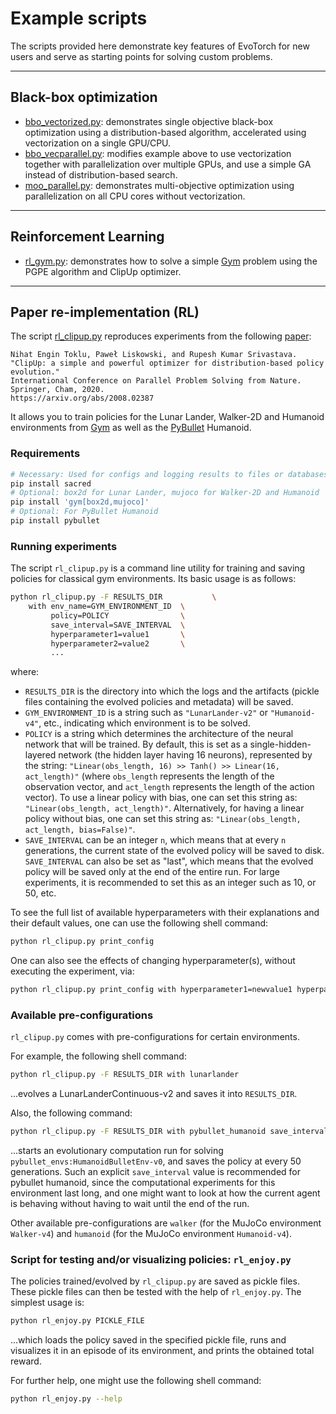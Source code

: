 # Example scripts

The scripts provided here demonstrate key features of EvoTorch for new users and serve as starting points for solving custom problems.

---
## Black-box optimization

- [bbo_vectorized.py](./bbo_vectorized.py): demonstrates single objective black-box optimization using a distribution-based algorithm, accelerated using vectorization on a single GPU/CPU.
- [bbo_vecparallel.py](./bbo_vecparallel.py): modifies example above to use vectorization together with parallelization over multiple GPUs, and use a simple GA instead of distribution-based search.
- [moo_parallel.py](./moo_parallel.py): demonstrates multi-objective optimization using parallelization on all CPU cores without vectorization.

---
## Reinforcement Learning

- [rl_gym.py](./rl_gym.py): demonstrates how to solve a simple [Gym](https://www.gymlibrary.ml/) problem using the PGPE algorithm and ClipUp optimizer.

---
## Paper re-implementation (RL)

The script [rl_clipup.py](./rl_clipup.py) reproduces experiments from the following [paper](https://arxiv.org/abs/2008.02387):
```
Nihat Engin Toklu, Paweł Liskowski, and Rupesh Kumar Srivastava.
"ClipUp: a simple and powerful optimizer for distribution-based policy evolution."
International Conference on Parallel Problem Solving from Nature. Springer, Cham, 2020.
https://arxiv.org/abs/2008.02387
```
It allows you to train policies for the Lunar Lander, Walker-2D and Humanoid environments from [Gym](https://www.gymlibrary.ml/) as well as the [PyBullet](https://pybullet.org/) Humanoid.


### Requirements

```bash
# Necessary: Used for configs and logging results to files or databases
pip install sacred
# Optional: box2d for Lunar Lander, mujoco for Walker-2D and Humanoid
pip install 'gym[box2d,mujoco]'
# Optional: For PyBullet Humanoid
pip install pybullet
```

### Running experiments

The script `rl_clipup.py` is a command line utility for training and saving policies for classical gym environments. Its basic usage is as follows:

```bash
python rl_clipup.py -F RESULTS_DIR           \
    with env_name=GYM_ENVIRONMENT_ID  \
         policy=POLICY                \
         save_interval=SAVE_INTERVAL  \
         hyperparameter1=value1       \
         hyperparameter2=value2       \
         ...
```

where:

- `RESULTS_DIR` is the directory into which the logs and the artifacts (pickle files containing the evolved policies and metadata) will be saved.
- `GYM_ENVIRONMENT_ID` is a string such as `"LunarLander-v2"` or `"Humanoid-v4"`, etc., indicating which environment is to be solved.
- `POLICY` is a string which determines the architecture of the neural network that will be trained. By default, this is set as a single-hidden-layered network (the hidden layer having 16 neurons), represented by the string: `"Linear(obs_length, 16) >> Tanh() >> Linear(16, act_length)"` (where `obs_length` represents the length of the observation vector, and `act_length` represents the length of the action vector). To use a linear policy with bias, one can set this string as: `"Linear(obs_length, act_length)"`. Alternatively, for having a linear policy without bias, one can set this string as: `"Linear(obs_length, act_length, bias=False)"`.
- `SAVE_INTERVAL` can be an integer `n`, which means that at every `n` generations, the current state of the evolved policy will be saved to disk. `SAVE_INTERVAL` can also be set as "last", which means that the evolved policy will be saved only at the end of the entire run. For large experiments, it is recommended to set this as an integer such as 10, or 50, etc.

To see the full list of available hyperparameters with their explanations and their default values, one can use the following shell command:

```bash
python rl_clipup.py print_config
```

One can also see the effects of changing hyperparameter(s), without executing the experiment, via:

```bash
python rl_clipup.py print_config with hyperparameter1=newvalue1 hyperparameter2=newvalue2 ...
```

### Available pre-configurations

`rl_clipup.py` comes with pre-configurations for certain environments.

For example, the following shell command:

```bash
python rl_clipup.py -F RESULTS_DIR with lunarlander
```

...evolves a LunarLanderContinuous-v2 and saves it into `RESULTS_DIR`.

Also, the following command:

```bash
python rl_clipup.py -F RESULTS_DIR with pybullet_humanoid save_interval=50
```

...starts an evolutionary computation run for solving `pybullet_envs:HumanoidBulletEnv-v0`, and saves the policy at every 50 generations. Such an explicit `save_interval` value is recommended for pybullet humanoid, since the computational experiments for this environment last long, and one might want to look at how the current agent is behaving without having to wait until the end of the run.

Other available pre-configurations are `walker` (for the MuJoCo environment `Walker-v4`) and `humanoid` (for the MuJoCo environment `Humanoid-v4`).

### Script for testing and/or visualizing policies: `rl_enjoy.py`

The policies trained/evolved by `rl_clipup.py` are saved as pickle files. These pickle files can then be tested with the help of `rl_enjoy.py`.
The simplest usage is:

```bash
python rl_enjoy.py PICKLE_FILE
```

...which loads the policy saved in the specified pickle file, runs and visualizes it in an episode of its environment, and prints the obtained total reward.

For further help, one might use the following shell command:

```bash
python rl_enjoy.py --help
```

